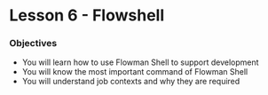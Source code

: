 # Lesson 6 - Flowshell

### Objectives

* You will learn how to use Flowman Shell to support development
* You will know the most important command of Flowman Shell
* You will understand job contexts and why they are required

